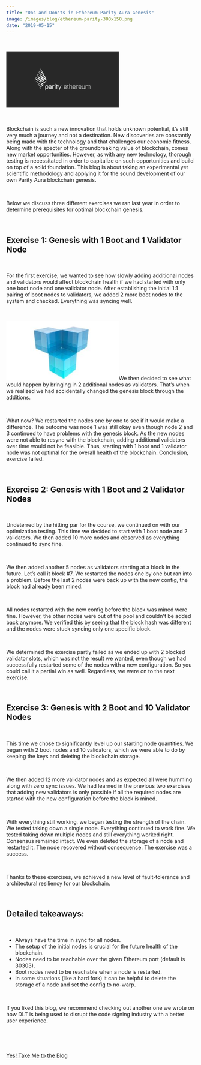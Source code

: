 ```yaml
---
title: "Dos and Don'ts in Ethereum Parity Aura Genesis"
image: /images/blog/ethereum-parity-300x150.png
date: "2019-05-15"
---
```


 

![ethereum parity](/images/blog/ethereum-parity-300x150.png)

 

Blockchain is such a new innovation that holds unknown potential, it’s still very much a journey and not a destination. New discoveries are constantly being made with the technology and that challenges our economic fitness. Along with the specter of the groundbreaking value of blockchain, comes new market opportunities. However, as with any new technology, thorough testing is necessitated in order to capitalize on such opportunities and build on top of a solid foundation. This blog is about taking an experimental yet scientific methodology and applying it for the sound development of our own Parity Aura blockchain genesis.

 

Below we discuss three different exercises we ran last year in order to determine prerequisites for optimal blockchain genesis.

 

## **Exercise 1:** **Genesis with** **1 Boot and 1 Validator Node**

 

For the first exercise, we wanted to see how slowly adding additional nodes and validators would affect blockchain health if we had started with only one boot node and one validator node. After establishing the initial 1:1 pairing of boot nodes to validators, we added 2 more boot nodes to the system and checked. Everything was syncing well.

 

![Blockchain](/images/blog/Blockchain-generic2-300x158.jpg)We then decided to see what would happen by bringing in 2 additional nodes as validators. That’s when we realized we had accidentally changed the genesis block through the additions. 

 

What now? We restarted the nodes one by one to see if it would make a difference. The outcome was node 1 was still okay even though node 2 and 3 continued to have problems with the genesis block. As the new nodes were not able to resync with the blockchain, adding additional validators over time would not be feasible. Thus, starting with 1 boot and 1 validator node was not optimal for the overall health of the blockchain. Conclusion, exercise failed.

 

## **Exercise 2:** **Genesis with** **1 Boot and 2 Validator Nodes**

 

Undeterred by the hitting par for the course, we continued on with our optimization testing. This time we decided to start with 1 boot node and 2 validators. We then added 10 more nodes and observed as everything continued to sync fine.

 

We then added another 5 nodes as validators starting at a block in the future. Let’s call it block #7. We restarted the nodes one by one but ran into a problem. Before the last 2 nodes were back up with the new config, the block had already been mined.

 

All nodes restarted with the new config before the block was mined were fine. However, the other nodes were out of the pool and couldn't be added back anymore. We verified this by seeing that the block hash was different and the nodes were stuck syncing only one specific block.

 

We determined the exercise partly failed as we ended up with 2 blocked validator slots, which was not the result we wanted, even though we had successfully restarted some of the nodes with a new configuration. So you could call it a partial win as well. Regardless, we were on to the next exercise.

 

## **Exercise 3:** **Genesis with 2** **Boot and 10 Validator Nodes**

 

This time we chose to significantly level up our starting node quantities. We began with 2 boot nodes and 10 validators, which we were able to do by keeping the keys and deleting the blockchain storage.

 

We then added 12 more validator nodes and as expected all were humming along with zero sync issues. We had learned in the previous two exercises that adding new validators is only possible if all the required nodes are started with the new configuration before the block is mined.

 

With everything still working, we began testing the strength of the chain. We tested taking down a single node. Everything continued to work fine. We tested taking down multiple nodes and still everything worked right. Consensus remained intact. We even deleted the storage of a node and restarted it. The node recovered without consequence. The exercise was a success.

 

Thanks to these exercises, we achieved a new level of fault-tolerance and architectural resiliency for our blockchain. 

 

## **Detailed takeaways**:

 

- Always have the time in sync for all nodes.
- The setup of the initial nodes is crucial for the future health of the blockchain.
- Nodes need to be reachable over the given Ethereum port (default is 30303).
- Boot nodes need to be reachable when a node is restarted.
- In some situations (like a hard fork) it can be helpful to delete the storage of a node and set the config to no-warp.

 

If you liked this blog, we recommend checking out another one we wrote on how DLT is being used to disrupt the code signing industry with a better user experience.

 

 

[Yes! Take Me to the Blog](https://www.codenotary.io/the-distributed-ledger-technology-at-the-center-of-the-code-signing-disruption/)
